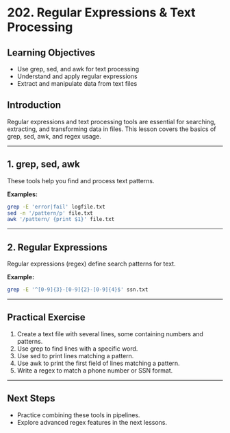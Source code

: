 # 202. Regular Expressions & Text Processing

## Learning Objectives

- Use grep, sed, and awk for text processing
- Understand and apply regular expressions
- Extract and manipulate data from text files

## Introduction

Regular expressions and text processing tools are essential for searching, extracting, and transforming data in files. This lesson covers the basics of grep, sed, awk, and regex usage.

---

## 1. grep, sed, awk

These tools help you find and process text patterns.

**Examples:**

```bash
grep -E 'error|fail' logfile.txt
sed -n '/pattern/p' file.txt
awk '/pattern/ {print $1}' file.txt
```

---

## 2. Regular Expressions

Regular expressions (regex) define search patterns for text.

**Example:**

```bash
grep -E '^[0-9]{3}-[0-9]{2}-[0-9]{4}$' ssn.txt
```

---

## Practical Exercise

1. Create a text file with several lines, some containing numbers and patterns.
2. Use grep to find lines with a specific word.
3. Use sed to print lines matching a pattern.
4. Use awk to print the first field of lines matching a pattern.
5. Write a regex to match a phone number or SSN format.

---

## Next Steps

- Practice combining these tools in pipelines.
- Explore advanced regex features in the next lessons.
